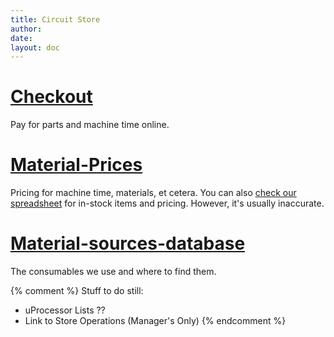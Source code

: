 ```yaml
---
title: Circuit Store
author:
date:
layout: doc
---
```


# [Checkout](Checkout)
Pay for parts and machine time online.

# [Material-Prices](Material-Prices)
Pricing for machine time, materials, et cetera.
You can also [check our spreadsheet][sheet] for in-stock items and pricing. 
However, it's usually inaccurate. 

# [Material-sources-database](Material-sources-database)
The consumables we use and where to find them.

{% comment %}
Stuff to do still:
* uProcessor Lists ??
* Link to Store Operations (Manager's Only)
{% endcomment %}


[sheet]: https://docs.google.com/spreadsheets/d/1T6L1wMZB_uBk6gHJLCA_7ZLlcPsRINpWQgxlCC_Aa9U/pubhtml?
